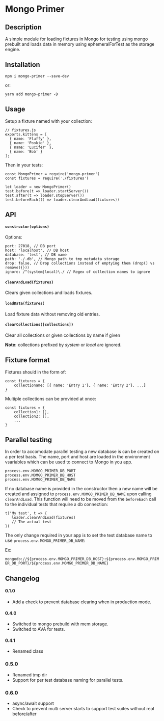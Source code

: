 # Mongo Primer

## Description
A simple module for loading fixtures in Mongo for testing using mongo prebuilt and loads data in memory using ephemeralForTest as the storage engine.


## Installation

    npm i mongo-primer --save-dev

or:

    yarn add mongo-primer -D

## Usage

Setup a fixture named with your collection:

    // fixtures.js
    exports.kittens = [
      { name: 'Fluffy' },
      { name: 'Pookie' },
      { name: 'Lucifer' },
      { name: 'Bob' }
    ];

Then in your tests:

    const MongoPrimer = require('mongo-primer')
    const fixtures = require('./fixtures')
         
    let loader = new MongoPrimer()
    test.before(t => loader.startServer())
    test.after(t => loader.stopServer())
    test.beforeEach(() => loader.clearAndLoad(fixtures))
 

## API

#### `constructor(options)`
Options:

    port: 27018, // DB port
    host: 'localhost', // DB host
    database: 'test', // DB name
    path: './.db', // Mongo path to tmp metadata storage
    drop: false, // Drop collections instead of emptying them (drop() vs remove({}))
    ignore: /^(system|local)\./ // Regex of collection names to ignore

#### `clearAndLoad(fixtures)`
Clears given collections and loads fixtures.

#### `loadData(fixtures)`
Load fixture data without removing old entries.

#### `clearCollections([collections])`
Clear all collections or given collections by name if given

**Note:** collections prefixed by _system_ or _local_ are ignored.

## Fixture format

Fixtures should in the form of:
    
    const fixtures = {
        collectioname: [{ name: 'Entry 1'}, { name: 'Entry 2'}, ...]
    }

Multiple collections can be provided at once:

    const fixtures = {
        collection1: [],
        collection2: [],
        ...
    }

## Parallel testing
In order to accomodate parallel testing a new database is can be created on a per test basis. The name, port and host are loaded in the environment vsariables which can be used to connect to Mongo in you app.

    process.env.MOMGO_PRIMER_DB_PORT
    process.env.MOMGO_PRIMER_DB_HOST
    process.env.MOMGO_PRIMER_DB_NAME

If no database name is provided in the constructor then a new name will be created and assigned to `process.env.MOMGO_PRIMER_DB_NAME` upon calling `clearAndLoad`. This function will need to be moved from the `beforeEach` call to the individual tests that require a db connection:

    t('My test', t => {
       loader.clearAndLoad(fixtures)
       // The actual test
    })

The only change required in your app is to set the test database name to use `process.env.MOMGO_PRIMER_DB_NAME`:

Ex:

`mongodb://${process.env.MOMGO_PRIMER_DB_HOST}:${process.env.MOMGO_PRIMER_DB_PORT}/${process.env.MOMGO_PRIMER_DB_NAME}`

## Changelog

#### 0.1.0
- Add a check to prevent database clearing when in production mode.

#### 0.4.0
- Switched to mongo prebuild with mem storage.
- Switched to AVA for tests.

#### 0.4.1
- Renamed class

### 0.5.0
- Renamed tmp dir
- Support for per test database naming for parallel tests.

### 0.6.0
- async/await support
- Check to prevent multi server starts to support test suites without real before/after
